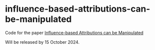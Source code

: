 # influence-based-attributions-can-be-manipulated
Code for the paper [Influence-based Attributions can be Manipulated](https://arxiv.org/abs/2409.05208)

Will be released by 15 October 2024.
